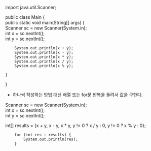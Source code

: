 
import java.util.Scanner;  
  
public class Main {  
    public static void main(String[] args) {  
        Scanner sc = new Scanner(System.in);  
        int x = sc.nextInt();  
        int y = sc.nextInt();  
  
        System.out.println(x + y);  
        System.out.println(x - y);  
        System.out.println(x * y);  
        System.out.println(x / y);  
        System.out.println(x % y);  
  
    }  
}

* 하나씩 작성하는 방법 대신 배열 또는 for문 반복을 돌려서
값을 구한다.

Scanner sc = new Scanner(System.in);  
int x = sc.nextInt();  
int y = sc.nextInt(); 

int[] results = {x + y, x - y, x * y, y != 0 ? x / y : 0, y != 0 ? x % y : 0};
        
        for (int res : results) {
            System.out.println(res);
        }